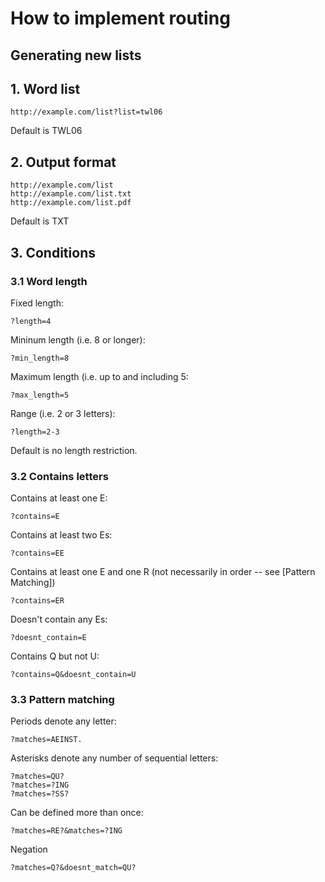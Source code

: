 # How to implement routing


## Generating new lists


## 1. Word list

	http://example.com/list?list=twl06

Default is TWL06


## 2. Output format

	http://example.com/list
	http://example.com/list.txt
	http://example.com/list.pdf

Default is TXT


## 3. Conditions

### 3.1 Word length

Fixed length:

	?length=4

Mininum length (i.e. 8 or longer):

	?min_length=8

Maximum length (i.e. up to and including 5:

	?max_length=5

Range (i.e. 2 or 3 letters):

	?length=2-3

Default is no length restriction.


### 3.2 Contains letters

Contains at least one E:

	?contains=E

Contains at least two Es:

	?contains=EE

Contains at least one E and one R (not necessarily in order -- see [Pattern Matching])

	?contains=ER

Doesn't contain any Es:

	?doesnt_contain=E

Contains Q but not U:

	?contains=Q&doesnt_contain=U


### 3.3 Pattern matching

Periods denote any letter:

	?matches=AEINST.

Asterisks denote any number of sequential letters:

	?matches=QU?
	?matches=?ING
	?matches=?SS?

Can be defined more than once:

	?matches=RE?&matches=?ING

Negation

	?matches=Q?&doesnt_match=QU?

